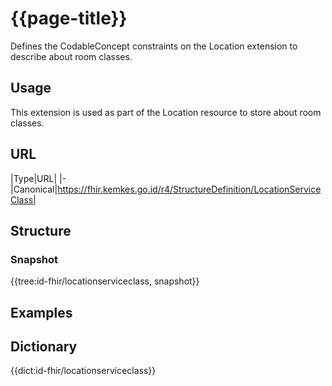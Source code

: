 # {{page-title}}
Defines the CodableConcept constraints on the Location extension to describe about room classes.

## Usage
This extension is used as part of the Location resource to store about room classes.

## URL
|Type|URL|
|-
|Canonical|https://fhir.kemkes.go.id/r4/StructureDefinition/LocationServiceClass|

## Structure
### Snapshot
<div>
{{tree:id-fhir/locationserviceclass, snapshot}}
</div>

## Examples

## Dictionary
{{dict:id-fhir/locationserviceclass}} 
